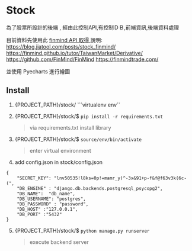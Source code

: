 # Stock
為了股票所設計的後端 , 經由此控制API,有控制ＤＢ,前端資訊,後端資料處理 

目前資料先使用此 [finmind API 取得 ](option\tools\external\stock_finmind.py)
說明:
https://blog.jiatool.com/posts/stock_finmind/
https://finmind.github.io/tutor/TaiwanMarket/Derivative/
https://github.com/FinMind/FinMind
https://finmindtrade.com/

並使用 Pyecharts 進行繪圖

## Install

1.  {PROJECT_PATH}/stock/ 
    ```virtualenv env``
    
    
2.  {PROJECT_PATH}/stock/$ 
    ```pip install -r requirements.txt```
    >via requirements.txt install library

3.  {PROJECT_PATH}/stock/$ 
    ```source/env/bin/activate```
    >enter virtual environment
 
4.  add config.json in stock/config.json
```
{
    "SECRET_KEY": "lnv50535!l8ks=0p!=mamr_y)^-3x&91+p-f&f@f63v3k(6c-(",
    "DB_ENGINE" : "django.db.backends.postgresql_psycopg2",
    "DB_NAME":  "db_name",
    "DB_USERNAME": "postgres",
    "DB_PASSWORD" : "password",
    "DB_HOST" :"127.0.0.1",
    "DB_PORT" :"5432"
}
```

5.  {PROJECT_PATH}/stock/$ 
    ```python manage.py runserver```
    >execute backend server
